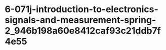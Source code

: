 # 6-071j-introduction-to-electronics-signals-and-measurement-spring-2_946b198a60e8412caf93c21ddb7f4e55